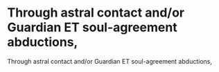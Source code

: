 # Through astral contact and/or Guardian ET soul-agreement abductions,

Through astral contact and/or Guardian ET soul-agreement abductions,